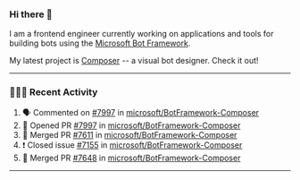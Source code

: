 ### Hi there 👋

I am a frontend engineer currently working on applications and tools for building bots using the [Microsoft Bot Framework](https://dev.botframework.com/).

My latest project is [Composer](https://github.com/microsoft/BotFramework-Composer) -- a visual bot designer. Check it out!

---

### 👨🏻‍💻 Recent Activity

<!--START_SECTION:activity-->
1. 🗣 Commented on [#7997](https://github.com/microsoft/BotFramework-Composer/issues/7997) in [microsoft/BotFramework-Composer](https://github.com/microsoft/BotFramework-Composer)
2. 💪 Opened PR [#7997](https://github.com/microsoft/BotFramework-Composer/pull/7997) in [microsoft/BotFramework-Composer](https://github.com/microsoft/BotFramework-Composer)
3. 🎉 Merged PR [#7611](https://github.com/microsoft/BotFramework-Composer/pull/7611) in [microsoft/BotFramework-Composer](https://github.com/microsoft/BotFramework-Composer)
4. ❗️ Closed issue [#7155](https://github.com/microsoft/BotFramework-Composer/issues/7155) in [microsoft/BotFramework-Composer](https://github.com/microsoft/BotFramework-Composer)
5. 🎉 Merged PR [#7648](https://github.com/microsoft/BotFramework-Composer/pull/7648) in [microsoft/BotFramework-Composer](https://github.com/microsoft/BotFramework-Composer)
<!--END_SECTION:activity-->

---

<!--
**a-b-r-o-w-n/a-b-r-o-w-n** is a ✨ _special_ ✨ repository because its `README.md` (this file) appears on your GitHub profile.

Here are some ideas to get you started:

- 🔭 I’m currently working on ...
- 🌱 I’m currently learning ...
- 👯 I’m looking to collaborate on ...
- 🤔 I’m looking for help with ...
- 💬 Ask me about ...
- 📫 How to reach me: ...
- 😄 Pronouns: ...
- ⚡ Fun fact: ...
-->
